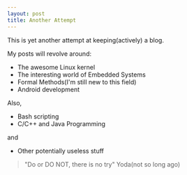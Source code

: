 ```yaml
---
layout: post
title: Another Attempt
---
```


This is yet another attempt at keeping(actively) a blog.

My posts will revolve around:

- The awesome Linux kernel
- The interesting world of Embedded Systems
- Formal Methods(I'm still new to this field)
- Android development

Also,

- Bash scripting
- C/C++ and Java Programming

and

- Other potentially useless stuff

> "Do or DO NOT, there is no try"
> 	Yoda(not so long ago)
